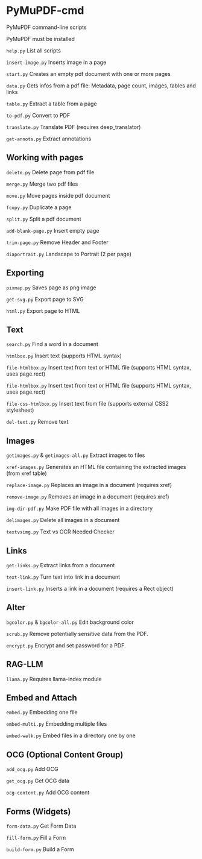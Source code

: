 # PyMuPDF-cmd

PyMuPDF command-line scripts

PyMuPDF must be installed

```help.py```            List all scripts

```insert-image.py```    Inserts image in a page

```start.py```           Creates an empty pdf document with one or more pages

```data.py```            Gets infos from a pdf file: Metadata, page count, images, tables and links 

```table.py```           Extract a table from a page

```to-pdf.py```          Convert to PDF

```translate.py```       Translate PDF (requires deep_translator)

```get-annots.py```      Extract annotations



## Working with pages

```delete.py```          Delete page from pdf file 

```merge.py```           Merge two pdf files 

```move.py```            Move pages inside pdf document

```fcopy.py```           Duplicate a page

```split.py```           Split a pdf document

```add-blank-page.py```  Insert empty page

```trim-page.py```       Remove Header and Footer

```diaportrait.py```     Landscape to Portrait (2 per page)


## Exporting

```pixmap.py```          Saves page as png image

```get-svg.py```         Export page to SVG

```html.py```            Export page to HTML


## Text

```search.py```          Find a word in a document

```htmlbox.py```         Insert text (supports HTML syntax)

```file-htmlbox.py```    Insert text from text or HTML file (supports HTML syntax, uses page.rect)

```file-htmlbox.py```    Insert text from text or HTML file (supports HTML syntax, uses page.rect)

```file-css-htmlbox.py```  Insert text from file (supports external CSS2 stylesheet)

```del-text.py```    Remove text


## Images

```getimages.py``` & ```getimages-all.py```   Extract images to files

```xref-images.py```     Generates an HTML file containing the extracted images (from xref table)

```replace-image.py```   Replaces an image in a document (requires xref)

```remove-image.py```    Removes an image in a document (requires xref)

```img-dir-pdf.py```    Make PDF file with all images in a directory

```delimages.py```      Delete all images in a document

```textvsimg.py```      Text vs OCR Needed Checker


## Links

```get-links.py```       Extract links from a document

```text-link.py```       Turn text into link in a document

```insert-link.py```     Inserts a link in a document (requires a Rect object)


## Alter

```bgcolor.py``` & ```bgcolor-all.py```       Edit background color

```scrub.py```           Remove potentially sensitive data from the PDF. 

```encrypt.py```         Encrypt and set password for a PDF. 


## RAG-LLM

```llama.py```       Requires llama-index module


## Embed and Attach

```embed.py```       Embedding one file

```embed-multi.py```       Embedding multiple files

```embed-walk.py```       Embed files in a directory one by one


## OCG (Optional Content Group)

```add_ocg.py```       Add OCG

```get_ocg.py```       Get OCG data

```ocg-content.py```   Add OCG content


## Forms (Widgets)

```form-data.py```   Get Form Data

```fill-form.py```   Fill a Form

```build-form.py```  Build a Form


